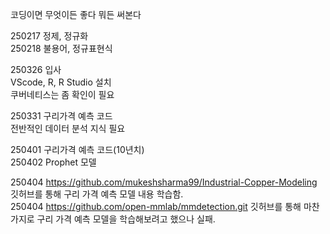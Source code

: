 코딩이면 무엇이든 좋다 뭐든 써본다

250217 정제, 정규화 <br>
250218 불용어, 정규표현식 <br>

250326 입사 <br>
VScode, R, R Studio 설치 <br>
쿠버네티스는 좀 확인이 필요 <br>

250331 구리가격 예측 코드 <br>
전반적인 데이터 분석 지식 필요 <br>

250401 구리가격 예측 코드(10년치) <br>
250402 Prophet 모델 <br>

250404 https://github.com/mukeshsharma99/Industrial-Copper-Modeling 깃허브를 통해 구리 가격 예측 모델 내용 학습함. <br>
250404 https://github.com/open-mmlab/mmdetection.git 깃허브를 통해 마찬가지로 구리 가격 예측 모델을 학습해보려고 했으나 실패. <br> 
